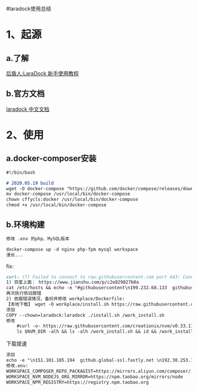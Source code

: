 #laradock使用总结

1、起源
====
a.了解
----
[后盾人:LaraDock 新手使用教程](https://www.houdunren.com/topic/729) 

b.官方文档
----
[laradock 中文文档](https://laradock-docs.linganmin.cn/zh/getting-started/#%E8%A6%81%E6%B1%82)

2、使用
====
a.docker-composer安装
----
```markdown
#!/bin/bash

# 2020.05.19 build
wget -O docker-compose "https://github.com/docker/compose/releases/download/1.26.0-rc4/docker-compose-Linux-x86_64"
mv docker-compose /usr/local/bin/docker-compose
chown cffycls:docker /usr/local/bin/docker-compose
chmod +x /usr/local/bin/docker-compose
```
b.环境构建
----
```markdown
修改 .env 的php、MySQL版本

docker-compose up -d nginx php-fpm mysql workspace
漫长...
```
fix:
```markdown
curl: (7) Failed to connect to raw.githubusercontent.com port 443: Connection refused
1) 百度上面： https://www.jianshu.com/p/c2e829027b0a
cat /etc/hosts && echo -e "#githubusercontent\n199.232.68.133  githubusercontent.com\n">>/etc/hosts
再次执行依旧报错
2) 依据错误情况，备份并修改 workplace/Dockerfile:
【本地下载】 wget -O workplace/install.sh https://raw.githubusercontent.com/creationix/nvm/v0.33.11/install.sh
添加
COPY --chown=laradock:laradock ./install.sh /work_install.sh
修改
    #curl -o- https://raw.githubusercontent.com/creationix/nvm/v0.33.11/install.sh | bash \
    ls $NVM_DIR -alh && ls -alh /work_install.sh && id && /work_install.sh \
```
下载提速
```markdown
添加
echo -e "\n151.101.185.194  github.global-ssl.fastly.net \n192.30.253.112 github.com\n" >> /etc/hosts \
修改.env:
WORKSPACE_COMPOSER_REPO_PACKAGIST=https://mirrors.aliyun.com/composer/
WORKSPACE_NVM_NODEJS_ORG_MIRROR=https://npm.taobao.org/mirrors/node
WORKSPACE_NPM_REGISTRY=https://registry.npm.taobao.org
```
